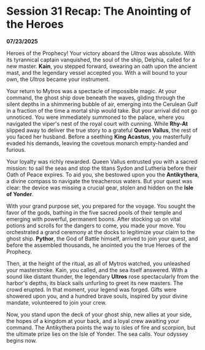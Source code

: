 
# Session 31 Recap: The Anointing of the Heroes
 **07/23/2025**

Heroes of the Prophecy! Your victory aboard the *Ultros* was absolute. With its tyrannical captain vanquished, the soul of the ship, Delphia, called for a new master. **Kain**, you stepped forward, swearing an oath upon the ancient mast, and the legendary vessel accepted you. With a will bound to your own, the *Ultros* became your instrument.

Your return to Mytros was a spectacle of impossible magic. At your command, the ghost ship dove beneath the waves, gliding through the silent depths in a shimmering bubble of air, emerging into the Cerulean Gulf in a fraction of the time a mortal ship would take. But your arrival did not go unnoticed. You were immediately summoned to the palace, where you navigated the viper's nest of the royal court with cunning. While **Rhy-At** slipped away to deliver the true story to a grateful **Queen Vallus**, the rest of you faced her husband. Before a seething **King Acastus**, you masterfully evaded his demands, leaving the covetous monarch empty-handed and furious.

Your loyalty was richly rewarded. Queen Vallus entrusted you with a sacred mission: to sail the seas and stop the titans Sydon and Lutheria before their Oath of Peace expires. To aid you, she bestowed upon you the **Antikythera**, a divine compass to navigate the treacherous waters. But your quest was clear: the device was missing a crucial gear, stolen and hidden on the **Isle of Yonder**.

With your grand purpose set, you prepared for the voyage. You sought the favor of the gods, bathing in the five sacred pools of their temple and emerging with powerful, permanent boons. After stocking up on vital potions and scrolls for the dangers to come, you made your move. You orchestrated a grand ceremony at the docks to legitimize your claim to the ghost ship. **Pythor**, the God of Battle himself, arrived to join your quest, and before the assembled thousands, he anointed you the true Heroes of the Prophecy.

Then, at the height of the ritual, as all of Mytros watched, you unleashed your masterstroke. Kain, you called, and the sea itself answered. With a sound like distant thunder, the legendary **Ultros** rose spectacularly from the harbor's depths, its black sails unfurling to greet its new masters. The crowd erupted. In that moment, your legend was forged. Gifts were showered upon you, and a hundred brave souls, inspired by your divine mandate, volunteered to join your crew.

Now, you stand upon the deck of your ghost ship, new allies at your side, the hopes of a kingdom at your back, and a loyal crew awaiting your command. The Antikythera points the way to isles of fire and scorpion, but the ultimate prize lies on the Isle of Yonder. The sea calls. Your odyssey begins now.
